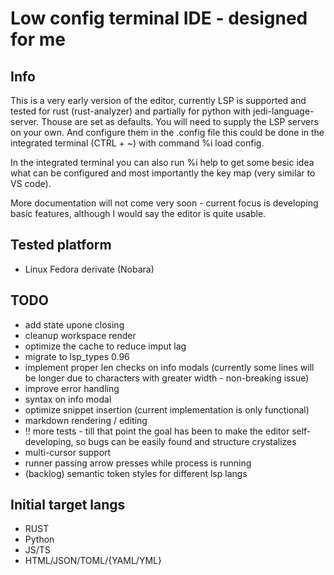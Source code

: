 # Low config terminal IDE - designed for me

## Info

This is a very early version of the editor, currently LSP is supported and tested for rust (rust-analyzer) and partially for python with jedi-language-server. Thouse are set as defaults. You will need to supply the LSP servers on your own. And configure them in the .config file this could be done in the integrated terminal (CTRL + ~) with command %i load config.

In the integrated terminal you can also run %i help to get some besic idea what can be configured and most importantly the key map (very similar to VS code).

More documentation will not come very soon - current focus is developing basic features, although I would say the editor is quite usable.

## Tested platform

- Linux Fedora derivate (Nobara)

## TODO
- add state upone closing
- cleanup workspace render
- optimize the cache to reduce imput lag
- migrate to lsp_types 0.96
- implement proper len checks on info modals (currently some lines will be longer due to characters with greater width - non-breaking issue)
- improve error handling
- syntax on info modal
- optimize snippet insertion (current implementation is only functional)
- markdown rendering / editing
- !! more tests - till that point the goal has been to make the editor self-developing, so bugs can be easily found and structure crystalizes
- multi-cursor support
- runner passing arrow presses while process is running
- (backlog) semantic token styles for different lsp langs

## Initial target langs

- RUST
- Python
- JS/TS
- HTML/JSON/TOML/{YAML/YML}
